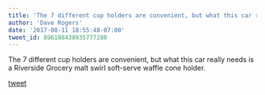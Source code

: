 ```yaml
---
title: 'The 7 different cup holders are convenient, but what this car really needs...'
author: 'Dave Rogers'
date: '2017-08-11 18:55:48-07:00'
tweet_id: 896188438935777280
---
```

The 7 different cup holders are convenient, but what this car really needs is a Riverside Grocery malt swirl soft-serve waffle cone holder.

[tweet](https://twitter.com/yukondude/status/896188438935777280)